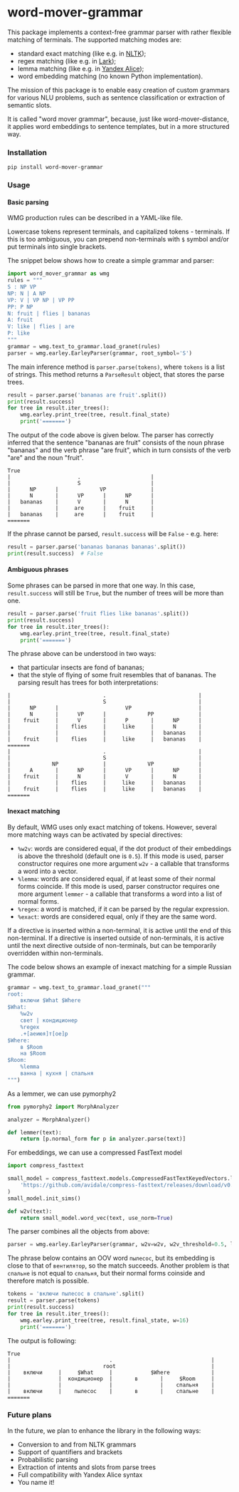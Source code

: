 # word-mover-grammar
This package implements a context-free grammar parser with rather flexible
 matching of terminals. The supported matching modes are:
* standard exact matching (like e.g. in [NLTK](https://www.nltk.org/book/ch08.html)); 
* regex matching (like e.g. in [Lark](https://github.com/lark-parser/lark));
* lemma matching (like e.g. in [Yandex Alice](https://yandex.ru/dev/dialogs/alice/doc/nlu-docpage/));
* word embedding matching (no known Python implementation).

The mission of this package is to enable easy creation of custom
grammars for various NLU problems, such as sentence classification
or extraction of semantic slots.

It is called "word mover grammar", because, just like word-mover-distance,
it applies word embeddings to sentence templates, 
but in a more structured way.

### Installation

`pip install word-mover-grammar`

### Usage
#### Basic parsing
WMG production rules can be described in a YAML-like file. 

Lowercase tokens represent terminals, and capitalized tokens - terminals. 
If this is too ambiguous, you can prepend non-terminals with `$` symbol
and/or put terminals into single brackets.

 
The snippet below shows how to create a simple grammar and parser:
```python
import word_mover_grammar as wmg
rules = """
S : NP VP
NP: N | A NP
VP: V | VP NP | VP PP
PP: P NP
N: fruit | flies | bananas
A: fruit
V: like | flies | are
P: like
"""
grammar = wmg.text_to_grammar.load_granet(rules)
parser = wmg.earley.EarleyParser(grammar, root_symbol='S')
```
The main inference method is `parser.parse(tokens)`, where `tokens` 
is a list of strings. This method returns a `ParseResult` object, 
that stores the parse trees.
```python
result = parser.parse('bananas are fruit'.split())
print(result.success)
for tree in result.iter_trees():
    wmg.earley.print_tree(tree, result.final_state)
    print('=======')
```
The output of the code above is given below. 
The parser has correctly inferred that the sentence "bananas are fruit"
consists of the noun phrase "bananas" and the verb phrase "are fruit",
which in turn consists of the verb "are" and the noun "fruit".
```
True
|                     .                      |
|                     S                      |
|      NP      |             VP              |
|      N       |      VP      |      NP      |
|   bananas    |      V       |      N       |
|              |     are      |    fruit     |
|   bananas    |     are      |    fruit     |
=======
```
If the phrase cannot be parsed, `result.success` will be 
`False` - e.g. here:
```python
result = parser.parse('bananas bananas bananas'.split())
print(result.success)  # False
```

#### Ambiguous phrases
Some phrases can be parsed in more that one way. In this case, 
`result.success` will still be `True`, but the number of trees will be
more than one. 
```python
result = parser.parse('fruit flies like bananas'.split())
print(result.success)
for tree in result.iter_trees():
    wmg.earley.print_tree(tree, result.final_state)
    print('=======')
```
The phrase above can be understood in two ways: 
* that particular insects are fond of bananas;
* that the style of flying of some fruit resembles that of bananas.
The parsing result has trees for both interpretations:
```
|                             .                             |
|                             S                             |
|      NP      |                     VP                     |
|      N       |      VP      |             PP              |
|    fruit     |      V       |      P       |      NP      |
|              |    flies     |     like     |      N       |
|              |              |              |   bananas    |
|    fruit     |    flies     |     like     |   bananas    |
=======
|                             .                             |
|                             S                             |
|             NP              |             VP              |
|      A       |      NP      |      VP      |      NP      |
|    fruit     |      N       |      V       |      N       |
|              |    flies     |     like     |   bananas    |
|    fruit     |    flies     |     like     |   bananas    |
=======
```

#### Inexact matching
By default, WMG uses only exact matching of tokens.
However, several more matching ways can be activated by special directives:
* `%w2v`: words are considered equal, 
if the dot product of their embeddings is above the threshold 
(default one is `0.5`). If this mode is used, parser constructor
requires one more argument `w2v` - a callable that transforms a word
into a vector.
* `%lemma`: words are considered equal, if at least some of their
normal forms coincide. If this mode is used, parser constructor
requires one more argument `lemmer` - a callable that transforms a word
into a list of normal forms.
* `%regex`: a word is matched, if it can be parsed by the regular expression.
* `%exact`: words are considered equal, only if they are the same word.

If a directive is inserted within a non-terminal, it is active
until the end of this non-terminal. 
If a directive is inserted outside of non-terminals, it is active until 
the next directive outside of non-terminals, but can be temporarily 
overridden within non-terminals.

The code below shows an example of inexact matching 
for a simple Russian grammar.
```python
grammar = wmg.text_to_grammar.load_granet("""
root:
    включи $What $Where
$What:
    %w2v
    свет | кондиционер
    %regex
    .+[аеиюя]т[ое]р
$Where:
    в $Room
    на $Room
$Room:
    %lemma
    ванна | кухня | спальня
""")
```

As a lemmer, we can use pymorphy2
```python
from pymorphy2 import MorphAnalyzer

analyzer = MorphAnalyzer()

def lemmer(text):
    return [p.normal_form for p in analyzer.parse(text)]
```

For embeddings, we can use a compressed FastText model
```python
import compress_fasttext

small_model = compress_fasttext.models.CompressedFastTextKeyedVectors.load(
    'https://github.com/avidale/compress-fasttext/releases/download/v0.0.1/ft_freqprune_100K_20K_pq_100.bin'
)
small_model.init_sims()

def w2v(text):
    return small_model.word_vec(text, use_norm=True)
```

The parser combines all the objects from above:
```python
parser = wmg.earley.EarleyParser(grammar, w2v=w2v, w2v_threshold=0.5, lemmer=lemmer)
```
The phrase below contains an OOV word `пылесос`, but its embedding is
 close to that of `вентилятор`, so the match succeeds. 
Another problem
is that `спальне` is not equal to `спальня`, but their normal forms
coinside and therefore match is possible.
```python
tokens = 'включи пылесос в спальне'.split()
result = parser.parse(tokens)
print(result.success)
for tree in result.iter_trees():
    wmg.earley.print_tree(tree, result.final_state, w=16)
    print('=======')
```
The output is following:
```
True
|                               .                               |
|                             root                              |
|    включи     |     $What     |            $Where             |
|               |  кондиционер  |       в       |     $Room     |
|               |               |               |    спальня    |
|    включи     |    пылесос    |       в       |    спальне    |
=======
```

### Future plans
In the future, we plan to enhance the library in the following ways:
* Conversion to and from NLTK grammars
* Support of quantifiers and brackets
* Probabilistic parsing
* Extraction of intents and slots from parse trees
* Full compatibility with Yandex Alice syntax
* You name it!
